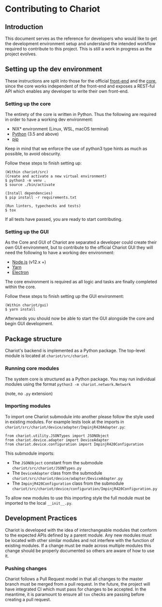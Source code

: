 # Contributing to Chariot

## Introduction

This document serves as the reference for developers who would like to get the development environment setup and understand the intended workflow required to contribute to this project. This is still a work in progress as the project evolves.

## Setting up the dev environment

These instructions are split into those for the official [front-end](#setting-up-the-front-end) and the [core](#setting-up-the-core), since the core works independent of the front-end and exposes a REST-ful API which enables any developer to write their own front-end.

### Setting up the core
The entirety of the core is written in Python. Thus the following are required in order to have a working dev environment:
* NIX\* environment (Linux, WSL, macOS terminal)
* [Python](https://github.com/python/cpython) (3.5 and above)
* [pip](https://github.com/pypa/pip)

Keep in mind that we enforce the use of python3 type hints as much as possible, to avoid obscurity.

Follow these steps to finish setting up:
```
(Within chariot/src)
(Create and activate a new virtual environment)
$ python3 -m venv .
$ source ./bin/activate

(Install dependencies)
$ pip install -r requirements.txt

(Run linters, typechecks and tests)
$ tox
```
If all tests have passed, you are ready to start contributing.

### Setting up the GUI
As the Core and GUI of Chariot are separated a developer could create their own GUI environment, but to contribute to the official Chariot GUI they will need the following to have a working dev environment:

* [Node.js](https://github.com/nodejs/node) (v12.x +)
* [Yarn](https://github.com/yarnpkg/yarn)
* [Electron](https://github.com/electron/electron)

The core environment is required as all logic and tasks are finally completed within the core.

Follow these steps to finish setting up the GUI environment:
```
(Within chariot/gui)
$ yarn install
```
Afterwards you should now be able to start the GUI alongside the core and begin GUI development.

## Package structure

Chariot's backend is implemented as a Python package. The top-level module is located at `chariot/src/chariot`.

### Running core modules

The system core is structured as a Python package. You may run individual modules using the format
`python3 -m chariot.network.Network`

(note, no `.py` extension)

### Importing modules

To import one Chariot submodule into another please follow the style used in existing modules.
For example lests look at the imports in `chariot/src/chariot/device/adapter/ImpinjR420Adapter.py`:
```
from chariot.utility.JSONTypes import JSONObject
from chariot.device.adapter import DeviceAdapter
from chariot.device.configuration import ImpinjR420Configuration
```
This submodule imports:
* The `JSONObject` constant from the submodule `chariot/src/chariot/JSONTypes.py`
* The `DeviceAdapter` class from the submodule `chariot/src/chariot/device/adapter/DeviceAdapter.py`
* The `ImpinjR420Configuration` class from the submodule `chariot/src/chariot/device/configuration/ImpinjR420Configuration.py`

To allow new modules to use this importing style the full module must be imported to the local `__init__.py`. 

## Development Practices

Chariot is developed with the idea of interchangeable modules that conform to the expected APIs defined by a parent module. Any new modules must be located with other similar modules and not interfere with the function of existing modules.
If a change must be made across multiple modules this change should be properly documented so others are aware of how to use it.

### Pushing changes

Chariot follows a Pull Request model in that all changes to the master branch must be merged from a pull request. In the future, the project will have integrated CI which must pass for changes to be accepted. In the meantime, it is paramount to ensure all `tox` checks are passing before creating a pull request.
